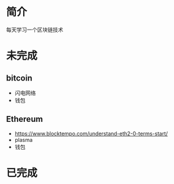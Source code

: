 # 简介
每天学习一个区块链技术

# 未完成
## bitcoin
- 闪电网络
- 钱包
## Ethereum
- https://www.blocktempo.com/understand-eth2-0-terms-start/
- plasma
- 钱包

# 已完成
